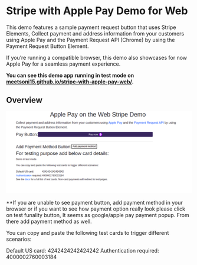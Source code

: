 # Stripe with Apple Pay Demo for Web

This demo features a sample payment request button that uses Stripe Elements, Collect payment and address information from your customers using Apple Pay and the Payment Request API (Chrome) by using the Payment Request Button Element.

If you’re running a compatible browser, this demo also showcases for now Apple Pay for a seamless payment experience.

**You can see this demo app running in test mode on [meetsoni15.github.io/stripe-with-apple-pay-web/](https://meetsoni15.github.io/stripe-with-apple-pay-web/).**

## Overview

<img src="docs/images/screenshots/demo-google-chrome.png" alt="Demo on Google Chrome" width="610">

**If you are unable to see payment button, add payment method in your browser or if you want to see how payment option really look please click on test funality button, It seems as google/apple pay payment popup. From there add payment method as well.

You can copy and paste the following test cards to trigger different scenarios:

Default US card:	4242424242424242
Authentication required:	4000002760003184